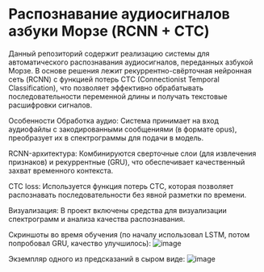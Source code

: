 # Распознавание аудиосигналов азбуки Морзе (RCNN + CTC)
Данный репозиторий содержит реализацию системы для автоматического распознавания аудиосигналов, переданных азбукой Морзе. В основе решения лежит рекуррентно-свёрточная нейронная сеть (RCNN) с функцией потерь CTC (Connectionist Temporal Classification), что позволяет эффективно обрабатывать последовательности переменной длины и получать текстовые расшифровки сигналов.

Особенности
Обработка аудио: Система принимает на вход аудиофайлы с закодированными сообщениями (в формате opus), преобразует их в спектрограммы для подачи в модель.

RCNN-архитектура: Комбинируются сверточные слои (для извлечения признаков) и рекуррентные (GRU), что обеспечивает качественный захват временного контекста.

CTC loss: Используется функция потерь CTC, которая позволяет распознавать последовательности без явной разметки по времени.

Визуализация: В проект включены средства для визуализации спектрограмм и анализа качества распознавания.

Скриншоты во время обучения (по началу использовал LSTM, потом попробовал GRU, качество улучшилось):
![image](https://github.com/user-attachments/assets/50fad486-8e4a-4136-a2ad-472df33ee23d)

Экземпляр одного из предсказаний в сыром виде:
![image](https://github.com/user-attachments/assets/13e94f07-31f0-4fc1-8c07-e5731d5a0b1e)

